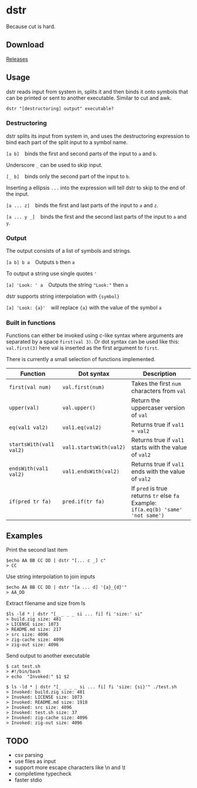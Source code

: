 # dstr
Because cut is hard.

## Download

[Releases](https://github.com/hjalmare/dstr/releases)

## Usage
dstr reads input from system in, splits it and then binds it onto symbols that can be printed or sent to another executable. 
Similar to cut and awk.

```
dstr "[destructoring] output" executable?
```

### Destructoring
dstr splits its input from system in, and uses the destructoring expression to bind
each part of the split input to a symbol name. 

`[a b]` &ensp; binds the first and second parts of the input to `a` and `b`.

Underscore `_` can be used to skip input.

`[_ b]` &ensp; binds only the second part of the input to `b`.


Inserting a ellipsis `...` into the expression will tell dstr to skip to the end of the input.

`[a ... z]` &ensp; binds the first and last parts of the input to `a` and `z`.

`[a ... y _]` &ensp; binds the first and the second last parts of the input to `a` and `y`.

### Output
The output consists of a list of symbols and strings.

`[a b] b a` &ensp; Outputs `b` then `a`

To output a string use single quotes `'`

`[a] 'Look: ' a` &ensp; Outputs the string `"Look:"` then `a`

dstr supports string interpolation with `{symbol}`

`[a] 'Look: {a}'` &ensp; will replace `{a}` with the value of the symbol `a`  


### Built in functions
Functions can either be invoked using c-like syntax where arguments are separated by a space `first(val 3)`.
Or dot syntax can be used like this: `val.first(3)` here val is inserted as the first argument to `first`.

There is currently a small selection of functions implemented.

| Function                | Dot syntax              | Description                                                                        |
|-------------------------|-------------------------|------------------------------------------------------------------------------------|
| `first(val num)`        | `val.first(num)`        | Takes the first `num` characters from `val`                                        |
| `upper(val)`            | `val.upper()`           | Return the uppercaser version of `val`                                             |
| `eq(val1 val2)`         | `val1.eq(val2)`         | Returns true if `val1 = val2`                                                      |
| `startsWith(val1 val2)` | `val1.startsWith(val2)` | Returns true if `val1` starts with the value of `val2`                             |
| `endsWith(val1 val2)`   | `val1.endsWith(val2)`   | Returns true if  `val1`  ends with the value of  `val2`                            |
| `if(pred tr fa)`        | `pred.if(tr fa)`        | If `pred` is true returns `tr` else `fa`  Example: `if(a.eq(b) 'same' 'not same')` |

## Examples


Print the second last item
```
$echo AA BB CC DD | dstr "[... c _] c"
> CC
```

Use string interpolation to join inputs
```
$echo AA BB CC DD | dstr "[a ... d] '{a}_{d}'"
> AA_DD
```

Extract filename and size from ls
```
$ls -ld * | dstr "[_ _ _ _ si ... fi] fi 'size:' si"
> build.zig size: 481
> LICENSE size: 1073
> README.md size: 217
> src size: 4096
> zig-cache size: 4096
> zig-out size: 4096
```

Send output to another executable
```
$ cat test.sh 
> #!/bin/bash
> echo  "Invoked:" $1 $2

$ ls -ld * | dstr "[_ _ _ _ si ... fi] fi 'size: {si}'" ./test.sh
> Invoked: build.zig size: 481
> Invoked: LICENSE size: 1073
> Invoked: README.md size: 1918
> Invoked: src size: 4096
> Invoked: test.sh size: 37
> Invoked: zig-cache size: 4096
> Invoked: zig-out size: 4096
```


## TODO
* csv parsing
* use files as input
* support more escape characters like \n and \t
* compiletime typecheck
* faster stdio